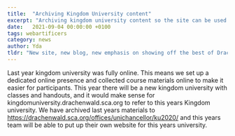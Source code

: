 ```yaml
---
title:  "Archiving Kingdom University content"
excerpt: "Archiving kingdom university content so the site can be used for this years university"
date:   2021-09-04 00:00:00 +0100
tags: webartificers
category: news
author: Yda
tldr: "New site, new blog, new emphasis on showing off the best of Drachenwald. https://drachenwald.sca.org/offices/unichancellor/ku2020"
---
```


Last year kingdom university was fully online. This means we set up a dedicated online presence and collected course materials online to make it easier for participants. This year there will be a new kingdom university with classes and handouts, and it would make sense for kingdomuniversity.drachenwald.sca.org to refer to this years Kingdom university. We have archived last years materials to  https://drachenwald.sca.org/offices/unichancellor/ku2020/ and this years team will be able to put up their own website for this years university. 
   
